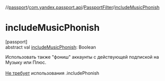 //[passport](../../../index.md)/[com.yandex.passport.api](../index.md)/[PassportFilter](index.md)/[includeMusicPhonish](include-music-phonish.md)

# includeMusicPhonish

[passport]\
abstract val [includeMusicPhonish](include-music-phonish.md): Boolean

Использовать также &quot;фониш&quot; аккаунты с действующей подпиской на Музыку или Плюс.<br></br><u>Не требует</u> использования .includePhonish
